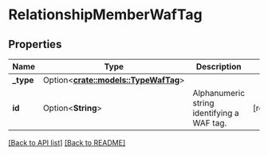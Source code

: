 # RelationshipMemberWafTag

## Properties

Name | Type | Description | Notes
------------ | ------------- | ------------- | -------------
**_type** | Option<[**crate::models::TypeWafTag**](TypeWafTag.md)> |  | 
**id** | Option<**String**> | Alphanumeric string identifying a WAF tag. | [readonly]

[[Back to API list]](../README.md#documentation-for-api-endpoints) [[Back to README]](../README.md)


